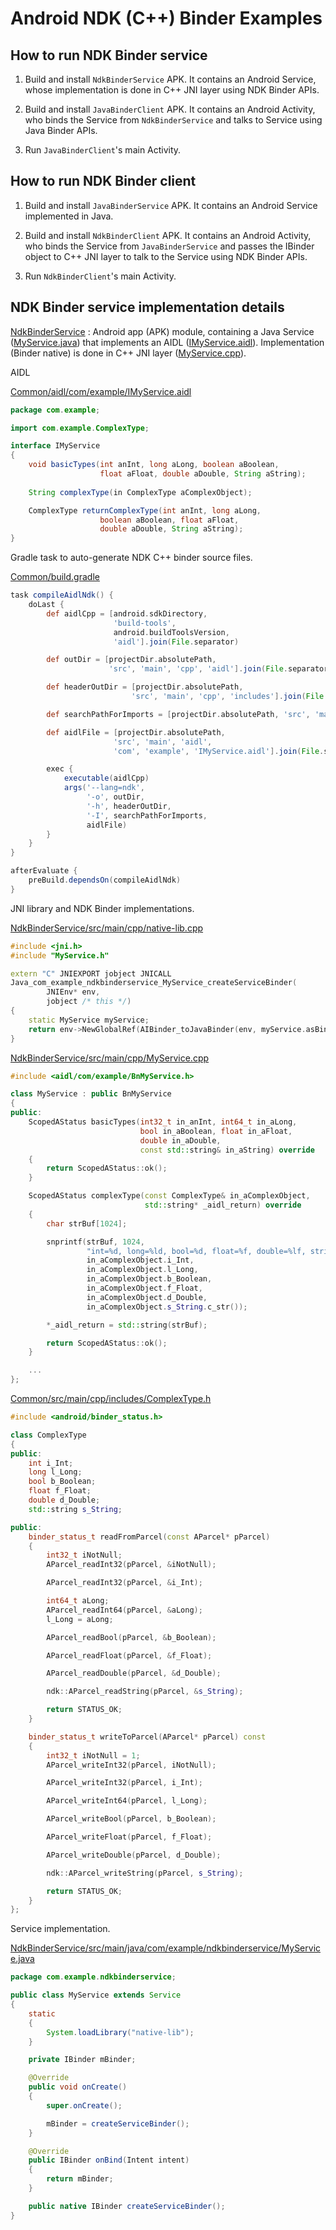 # Android NDK (C++) Binder Examples

## How to run NDK Binder service

1. Build and install `NdkBinderService` APK. It contains an Android Service, whose implementation is done in C++ JNI layer using NDK Binder APIs.

2. Build and install `JavaBinderClient` APK. It contains an Android Activity, who binds the Service from `NdkBinderService` and talks to Service using Java Binder APIs.

3. Run `JavaBinderClient`'s main Activity.

## How to run NDK Binder client

1. Build and install `JavaBinderService` APK. It contains an Android Service implemented in Java.

2. Build and install `NdkBinderClient` APK. It contains an Android Activity, who binds the Service from `JavaBinderService` and passes the IBinder object to C++ JNI layer to talk to the Service using NDK Binder APIs.

3. Run `NdkBinderClient`'s main Activity.

## NDK Binder service implementation details

[NdkBinderService](NdkBinderService/) : Android app (APK) module, containing a Java Service ([MyService.java](NdkBinderService/src/main/java/com/example/ndkbinderservice/MyService.java)) that implements an AIDL ([IMyService.aidl](Common/src/main/aidl/com/example/IMyService.aidl)). Implementation (Binder native) is done in C++ JNI layer ([MyService.cpp](NdkBinderService/src/main/cpp/MyService.cpp)).

AIDL

[Common/aidl/com/example/IMyService.aidl](Common/aidl/com/example/IMyService.aidl)

```java
package com.example;

import com.example.ComplexType;

interface IMyService
{
    void basicTypes(int anInt, long aLong, boolean aBoolean,
                    float aFloat, double aDouble, String aString);
    
    String complexType(in ComplexType aComplexObject);

    ComplexType returnComplexType(int anInt, long aLong,
                    boolean aBoolean, float aFloat,
                    double aDouble, String aString);
}
```

Gradle task to auto-generate NDK C++ binder source files.

[Common/build.gradle](Common/build.gradle)

```gradle
task compileAidlNdk() {
    doLast {
        def aidlCpp = [android.sdkDirectory,
                       'build-tools',
                       android.buildToolsVersion,
                       'aidl'].join(File.separator)

        def outDir = [projectDir.absolutePath,
                      'src', 'main', 'cpp', 'aidl'].join(File.separator)

        def headerOutDir = [projectDir.absolutePath,
                           'src', 'main', 'cpp', 'includes'].join(File.separator)

        def searchPathForImports = [projectDir.absolutePath, 'src', 'main', 'aidl'].join(File.separator)

        def aidlFile = [projectDir.absolutePath,
                       'src', 'main', 'aidl',
                       'com', 'example', 'IMyService.aidl'].join(File.separator)

        exec {
            executable(aidlCpp)
            args('--lang=ndk',
                 '-o', outDir,
                 '-h', headerOutDir,
                 '-I', searchPathForImports,
                 aidlFile)
        }
    }
}

afterEvaluate {
    preBuild.dependsOn(compileAidlNdk)
}
```

JNI library and NDK Binder implementations.

[NdkBinderService/src/main/cpp/native-lib.cpp](NdkBinderService/src/main/cpp/native-lib.cpp)

```c++
#include <jni.h>
#include "MyService.h"

extern "C" JNIEXPORT jobject JNICALL
Java_com_example_ndkbinderservice_MyService_createServiceBinder(
        JNIEnv* env,
        jobject /* this */)
{
    static MyService myService;
    return env->NewGlobalRef(AIBinder_toJavaBinder(env, myService.asBinder().get()));
}
```

[NdkBinderService/src/main/cpp/MyService.cpp](NdkBinderService/src/main/cpp/MyService.cpp)

```c++
#include <aidl/com/example/BnMyService.h>

class MyService : public BnMyService
{
public:
    ScopedAStatus basicTypes(int32_t in_anInt, int64_t in_aLong,
                             bool in_aBoolean, float in_aFloat,
                             double in_aDouble,
                             const std::string& in_aString) override
    {
        return ScopedAStatus::ok();
    }

    ScopedAStatus complexType(const ComplexType& in_aComplexObject,
                              std::string* _aidl_return) override
    {
        char strBuf[1024];

        snprintf(strBuf, 1024,
                 "int=%d, long=%ld, bool=%d, float=%f, double=%lf, string=%s",
                 in_aComplexObject.i_Int,
                 in_aComplexObject.l_Long,
                 in_aComplexObject.b_Boolean,
                 in_aComplexObject.f_Float,
                 in_aComplexObject.d_Double,
                 in_aComplexObject.s_String.c_str());

        *_aidl_return = std::string(strBuf);

        return ScopedAStatus::ok();
    }

    ...
};
```

[Common/src/main/cpp/includes/ComplexType.h](Common/src/main/cpp/includes/ComplexType.h)

```c++
#include <android/binder_status.h>

class ComplexType
{
public:
    int i_Int;
    long l_Long;
    bool b_Boolean;
    float f_Float;
    double d_Double;
    std::string s_String;

public:
    binder_status_t readFromParcel(const AParcel* pParcel)
    {
        int32_t iNotNull;
        AParcel_readInt32(pParcel, &iNotNull);

        AParcel_readInt32(pParcel, &i_Int);

        int64_t aLong;
        AParcel_readInt64(pParcel, &aLong);
        l_Long = aLong;

        AParcel_readBool(pParcel, &b_Boolean);

        AParcel_readFloat(pParcel, &f_Float);

        AParcel_readDouble(pParcel, &d_Double);

        ndk::AParcel_readString(pParcel, &s_String);

        return STATUS_OK;
    }

    binder_status_t writeToParcel(AParcel* pParcel) const
    {
        int32_t iNotNull = 1;
        AParcel_writeInt32(pParcel, iNotNull);

        AParcel_writeInt32(pParcel, i_Int);

        AParcel_writeInt64(pParcel, l_Long);

        AParcel_writeBool(pParcel, b_Boolean);

        AParcel_writeFloat(pParcel, f_Float);

        AParcel_writeDouble(pParcel, d_Double);

        ndk::AParcel_writeString(pParcel, s_String);

        return STATUS_OK;
    }
};
```

Service implementation.

[NdkBinderService/src/main/java/com/example/ndkbinderservice/MyService.java](NdkBinderService/src/main/java/com/example/ndkbinderservice/MyService.java)

```java
package com.example.ndkbinderservice;

public class MyService extends Service
{
    static
    {
        System.loadLibrary("native-lib");
    }

    private IBinder mBinder;

    @Override
    public void onCreate()
    {
        super.onCreate();

        mBinder = createServiceBinder();
    }

    @Override
    public IBinder onBind(Intent intent)
    {
        return mBinder;
    }

    public native IBinder createServiceBinder();
}
```
